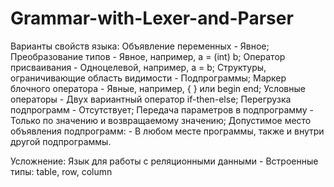 # Grammar-with-Lexer-and-Parser
Варианты свойств языка:
Объявление переменных - Явное;
Преобразование типов - Явное, например, a = (int) b;
Оператор присваивания - Одноцелевой, например, a = b;
Структуры, ограничивающие область видимости - Подпрограммы;
Маркер блочного оператора - Явные, например, { } или begin end;
Условные операторы - Двух вариантный оператор if-then-else;
Перегрузка подпрограмм - Отсутствует;
Передача параметров в подпрограмму - Только по значению и возвращаемому значению;
Допустимое место объявления подпрограмм: - В любом месте программы, также и внутри другой подпрограммы.

Усложнение:
Язык для работы с реляционными данными - Встроенные типы: table, row, column

